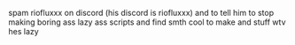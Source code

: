 spam riofluxxx on discord (his discord is riofluxxx) and to tell him to stop making boring ass lazy ass scripts and find smth cool to make and stuff wtv hes lazy

